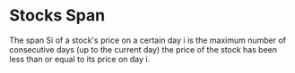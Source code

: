 # Stocks Span

The span Si of a stock's price on a certain day i is the maximum number of consecutive days (up to the current day) the price of the stock has been less than or equal to its price on day i.

